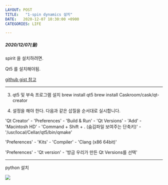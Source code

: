 ```yaml
---
LAYOUT: POST
TITLE:   "1-spin dynamics 설치"
DATE:   2020-12-07 10:30:00 +0900
CATEGORIES: LIFE

---
```




#####  2020/12/07(월)

 
spirit 을 설치하려면.

Qt5 를 설치해야됨.

[github gist 참고](https://gist.github.com/sigmadream/45050b2efbbd64582487)

---
3. qt5 및 부속 프로그램 설치
brew install qt5
brew install Caskroom/cask/qt-creator

4. 설정을 해야 한다.
다음과 같은 삽질을 순서대로 실시합니다.

'Qt Creator' - 'Preferences' - 'Build & Run' - 'Qt Versions' - 'Add' - 'Macintosh HD' - 'Command + Shift + . (숨김파일 보여주는 단축키)' - '/usr/local/Cellar/qt5/bin/qmake'

'Preferences' - 'Kits' - 'Compiler' - 'Clang (x86 64bit)'

'Preferences' - 'Qt version' - '방금 우리가 만든 Qt Versions를 선택'


----

python 설치

![]({{site.baseurl}}/images/spirit.png)



